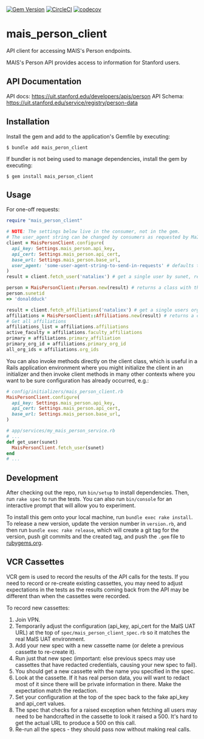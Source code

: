 [![Gem Version](https://badge.fury.io/rb/mais_person_client.svg)](https://badge.fury.io/rb/mais_person_client)
[![CircleCI](https://circleci.com/gh/sul-dlss/mais_person_client.svg?style=svg)](https://circleci.com/gh/sul-dlss/mais_person_client)
[![codecov](https://codecov.io/github/sul-dlss/mais_person_client/graph/badge.svg?token=A6B03FJ981)](https://codecov.io/github/sul-dlss/mais_person_client)

# mais_person_client
API client for accessing MAIS's Person endpoints.

MAIS's Person API provides access to information for Stanford users.

## API Documentation

API docs: https://uit.stanford.edu/developers/apis/person
API Schema: https://uit.stanford.edu/service/registry/person-data

## Installation

Install the gem and add to the application's Gemfile by executing:

    $ bundle add mais_peron_client

If bundler is not being used to manage dependencies, install the gem by executing:

    $ gem install mais_person_client

## Usage

For one-off requests:

```ruby
require "mais_person_client"

# NOTE: The settings below live in the consumer, not in the gem.
# The user_agent string can be changed by consumers as requested by MaIS for tracking
client = MaisPersonClient.configure(
  api_key: Settings.mais_person.api_key,
  api_cert: Settings.mais_person.api_cert,
  base_url: Settings.mais_person.base_url,
  user_agent: 'some-user-agent-string-to-send-in-requests' # defaults to 'stanford-library'
)
result = client.fetch_user('nataliex') # get a single user by sunet, returns an XML doc as a string

person = MaisPersonClient::Person.new(result) # returns a class with the XML parsed
person.sunetid
=> 'donaldduck'

result = client.fetch_affiliations('nataliex') # get a single users organization affiliations, returns an XML doc as a string
affiliations = MaisPersonClient::Affiliations.new(result) # returns a class with the XML parsed
# Get all affiliations
affiliations_list = affiliations.affiliations
active_faculty = affiliations.faculty_affiliations
primary = affiliations.primary_affiliation
primary_org_id = affiliations.primary_org_id
all_org_ids = affiliations.org_ids
```

You can also invoke methods directly on the client class, which is useful in a Rails application environment where you might initialize the client in an
initializer and then invoke client methods in many other contexts where you want to be sure configuration has already occurred, e.g.:

```ruby
# config/initializers/mais_person_client.rb
MaisPersonClient.configure(
  api_key: Settings.mais_person.api_key,
  api_cert: Settings.mais_person.api_cert,
  base_url: Settings.mais_person.base_url,
)

# app/services/my_mais_person_service.rb
# ...
def get_user(sunet)
  MaisPersonClient.fetch_user(sunet)
end
# ...
```

## Development

After checking out the repo, run `bin/setup` to install dependencies. Then, run `rake spec` to run the tests. You can also run `bin/console` for an interactive prompt that will allow you to experiment.

To install this gem onto your local machine, run `bundle exec rake install`. To release a new version, update the version number in `version.rb`, and then run `bundle exec rake release`, which will create a git tag for the version, push git commits and the created tag, and push the `.gem` file to [rubygems.org](https://rubygems.org).

## VCR Cassettes

VCR gem is used to record the results of the API calls for the tests.  If you need to record or re-create existing cassettes, you may need to adjust expectations in the tests as the results coming back from the API may be different than when the cassettes were recorded.

To record new cassettes:
1. Join VPN.
2. Temporarily adjust the configuration (api_key, api_cert for the MaIS UAT URL) at the top of `spec/mais_person_client_spec.rb` so it matches the real MaIS UAT environment.
3. Add your new spec with a new cassette name (or delete a previous cassette to re-create it).
4. Run just that new spec (important: else previous specs may use cassettes that have redacted credentials, causing your new spec to fail).
5. You should get a new cassette with the name you specified in the spec.
6. Look at the cassette.  If it has real person data, you will want to redact most of it since there will be private information in there.  Make the expectation match the redaction.
7. Set your configuration at the top of the spec back to the fake api_key and api_cert values.
8. The spec that checks for a raised exception when fetching all users may need to be handcrafted in the cassette to look it raised a 500.  It's hard to get the actual URL to produce a 500 on this call.
9. Re-run all the specs - they should pass now without making real calls.
